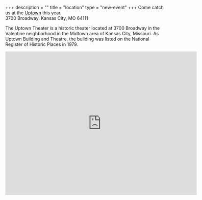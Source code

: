 +++
description = ""
title = "location"
type = "new-event"
+++
Come catch us at the <a href="http://www.uptowntheater.com/home.html">Uptown</a> this year.<br>
3700 Broadway. Kansas City, MO 64111<br>

The Uptown Theater is a historic theater located at 3700 Broadway in the Valentine neighborhood in the Midtown area of Kansas City, Missouri. As Uptown Building and Theatre, the building was listed on the National Register of Historic Places in 1979.

<iframe src="https://www.google.com/maps/embed?pb=!1m14!1m8!1m3!1d12391.954499074393!2d-94.5907271!3d39.0611734!3m2!1i1024!2i768!4f13.1!3m3!1m2!1s0x0%3A0xbc03632641865a1!2sUptown+Theater!5e0!3m2!1sen!2sus!4v1490081226178" width="600" height="450" frameborder="0" style="border:0" allowfullscreen></iframe>